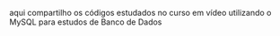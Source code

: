 aqui compartilho os códigos estudados no curso em vídeo utilizando o MySQL para estudos de Banco de Dados
